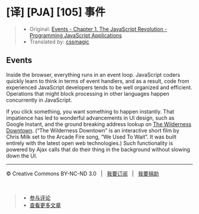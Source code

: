 # [译] [PJA] [105] 事件

> * Original: [Events - Chapter 1. The JavaScript Revolution - Programming JavaScript Applications](http://chimera.labs.oreilly.com/books/1234000000262/ch01.html#events_id1)
> * Translated by: [cssmagic](https://github.com/cssmagic)

## Events

Inside the browser, everything runs in an event loop. JavaScript coders quickly learn to think in terms of event handlers, and as a result, code from experienced JavaScript developers tends to be well organized and efficient. Operations that might block processing in other languages happen concurrently in JavaScript.

If you click something, you want something to happen instantly. That impatience has led to wonderful advancements in UI design, such as Google Instant, and the ground breaking address lookup on [The Wilderness Downtown][8]. (“The Wilderness Downtown” is an interactive short film by Chris Milk set to the Arcade Fire song, “We Used To Wait”. It was built entirely with the latest open web technologies.) Such functionality is powered by Ajax calls that do their thing in the background without slowing down the UI.

[8]: http://thewildernessdowntown.com/

***

&copy; Creative Commons BY-NC-ND 3.0 &nbsp; | &nbsp; [我要订阅](http://www.cssmagic.net/blog/subscribe) &nbsp; | &nbsp; [我要捐助](http://www.cssmagic.net/blog/donate)

&nbsp;
> * [参与评论](https://github.com/cssmagic/blog/issues/XXXXXXXXXX)
> * [查看更多文章](https://github.com/cssmagic/blog/issues?state=open)
